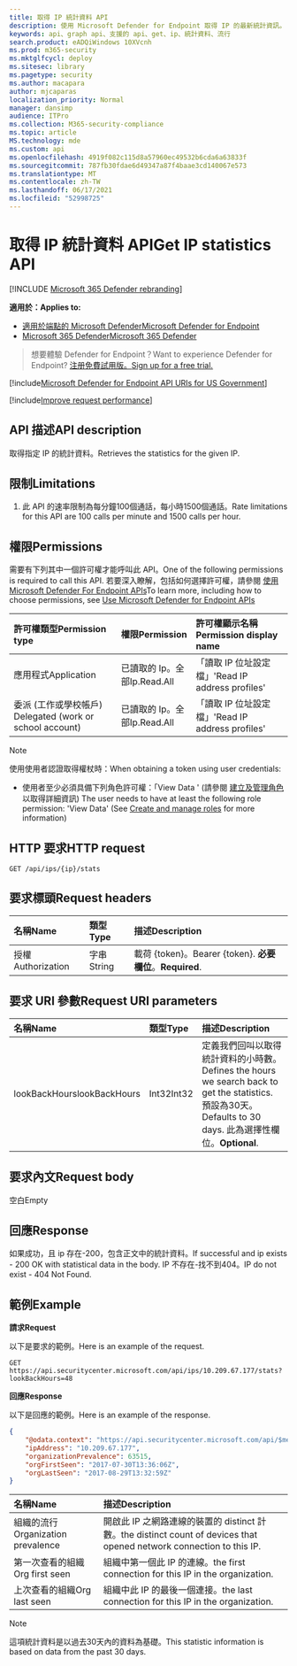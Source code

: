 ```yaml
---
title: 取得 IP 統計資料 API
description: 使用 Microsoft Defender for Endpoint 取得 IP 的最新統計資訊。
keywords: api、graph api、支援的 api、get、ip、統計資料、流行
search.product: eADQiWindows 10XVcnh
ms.prod: m365-security
ms.mktglfcycl: deploy
ms.sitesec: library
ms.pagetype: security
ms.author: macapara
author: mjcaparas
localization_priority: Normal
manager: dansimp
audience: ITPro
ms.collection: M365-security-compliance
ms.topic: article
MS.technology: mde
ms.custom: api
ms.openlocfilehash: 4919f082c115d8a57960ec49532b6cda6a63833f
ms.sourcegitcommit: 787fb30fdae6d49347a87f4baae3cd140067e573
ms.translationtype: MT
ms.contentlocale: zh-TW
ms.lasthandoff: 06/17/2021
ms.locfileid: "52998725"
---
```

# <a name="get-ip-statistics-api"></a><span data-ttu-id="ea069-104">取得 IP 統計資料 API</span><span class="sxs-lookup"><span data-stu-id="ea069-104">Get IP statistics API</span></span>

[!INCLUDE [Microsoft 365 Defender rebranding](../../includes/microsoft-defender.md)]

<span data-ttu-id="ea069-105">**適用於：**</span><span class="sxs-lookup"><span data-stu-id="ea069-105">**Applies to:**</span></span>
- [<span data-ttu-id="ea069-106">適用於端點的 Microsoft Defender</span><span class="sxs-lookup"><span data-stu-id="ea069-106">Microsoft Defender for Endpoint</span></span>](https://go.microsoft.com/fwlink/p/?linkid=2154037)
- [<span data-ttu-id="ea069-107">Microsoft 365 Defender</span><span class="sxs-lookup"><span data-stu-id="ea069-107">Microsoft 365 Defender</span></span>](https://go.microsoft.com/fwlink/?linkid=2118804)

> <span data-ttu-id="ea069-108">想要體驗 Defender for Endpoint？</span><span class="sxs-lookup"><span data-stu-id="ea069-108">Want to experience Defender for Endpoint?</span></span> [<span data-ttu-id="ea069-109">注册免費試用版。</span><span class="sxs-lookup"><span data-stu-id="ea069-109">Sign up for a free trial.</span></span>](https://www.microsoft.com/microsoft-365/windows/microsoft-defender-atp?ocid=docs-wdatp-exposedapis-abovefoldlink) 

[!include[Microsoft Defender for Endpoint API URIs for US Government](../../includes/microsoft-defender-api-usgov.md)]

[!include[Improve request performance](../../includes/improve-request-performance.md)]

## <a name="api-description"></a><span data-ttu-id="ea069-110">API 描述</span><span class="sxs-lookup"><span data-stu-id="ea069-110">API description</span></span>
<span data-ttu-id="ea069-111">取得指定 IP 的統計資料。</span><span class="sxs-lookup"><span data-stu-id="ea069-111">Retrieves the statistics for the given IP.</span></span>

## <a name="limitations"></a><span data-ttu-id="ea069-112">限制</span><span class="sxs-lookup"><span data-stu-id="ea069-112">Limitations</span></span>
1. <span data-ttu-id="ea069-113">此 API 的速率限制為每分鐘100個通話，每小時1500個通話。</span><span class="sxs-lookup"><span data-stu-id="ea069-113">Rate limitations for this API are 100 calls per minute and 1500 calls per hour.</span></span>

## <a name="permissions"></a><span data-ttu-id="ea069-114">權限</span><span class="sxs-lookup"><span data-stu-id="ea069-114">Permissions</span></span>
<span data-ttu-id="ea069-115">需要有下列其中一個許可權才能呼叫此 API。</span><span class="sxs-lookup"><span data-stu-id="ea069-115">One of the following permissions is required to call this API.</span></span> <span data-ttu-id="ea069-116">若要深入瞭解，包括如何選擇許可權，請參閱 [使用 Microsoft Defender For Endpoint APIs](apis-intro.md)</span><span class="sxs-lookup"><span data-stu-id="ea069-116">To learn more, including how to choose permissions, see [Use Microsoft Defender for Endpoint APIs](apis-intro.md)</span></span>

<span data-ttu-id="ea069-117">許可權類型</span><span class="sxs-lookup"><span data-stu-id="ea069-117">Permission type</span></span> |   <span data-ttu-id="ea069-118">權限</span><span class="sxs-lookup"><span data-stu-id="ea069-118">Permission</span></span>  |   <span data-ttu-id="ea069-119">許可權顯示名稱</span><span class="sxs-lookup"><span data-stu-id="ea069-119">Permission display name</span></span>
:---|:---|:---
<span data-ttu-id="ea069-120">應用程式</span><span class="sxs-lookup"><span data-stu-id="ea069-120">Application</span></span> |   <span data-ttu-id="ea069-121">已讀取的 Ip。全部</span><span class="sxs-lookup"><span data-stu-id="ea069-121">Ip.Read.All</span></span> |   <span data-ttu-id="ea069-122">「讀取 IP 位址設定檔」</span><span class="sxs-lookup"><span data-stu-id="ea069-122">'Read IP address profiles'</span></span>
<span data-ttu-id="ea069-123">委派 (工作或學校帳戶) </span><span class="sxs-lookup"><span data-stu-id="ea069-123">Delegated (work or school account)</span></span> | <span data-ttu-id="ea069-124">已讀取的 Ip。全部</span><span class="sxs-lookup"><span data-stu-id="ea069-124">Ip.Read.All</span></span> |  <span data-ttu-id="ea069-125">「讀取 IP 位址設定檔」</span><span class="sxs-lookup"><span data-stu-id="ea069-125">'Read IP address profiles'</span></span>

>[!NOTE]
> <span data-ttu-id="ea069-126">使用使用者認證取得權杖時：</span><span class="sxs-lookup"><span data-stu-id="ea069-126">When obtaining a token using user credentials:</span></span>
>- <span data-ttu-id="ea069-127">使用者至少必須具備下列角色許可權：「View Data ' (請參閱 [建立及管理角色](user-roles.md) 以取得詳細資訊) </span><span class="sxs-lookup"><span data-stu-id="ea069-127">The user needs to have at least the following role permission: 'View Data' (See [Create and manage roles](user-roles.md) for more information)</span></span>

## <a name="http-request"></a><span data-ttu-id="ea069-128">HTTP 要求</span><span class="sxs-lookup"><span data-stu-id="ea069-128">HTTP request</span></span>

```http
GET /api/ips/{ip}/stats
```

## <a name="request-headers"></a><span data-ttu-id="ea069-129">要求標頭</span><span class="sxs-lookup"><span data-stu-id="ea069-129">Request headers</span></span>

<span data-ttu-id="ea069-130">名稱</span><span class="sxs-lookup"><span data-stu-id="ea069-130">Name</span></span> | <span data-ttu-id="ea069-131">類型</span><span class="sxs-lookup"><span data-stu-id="ea069-131">Type</span></span> | <span data-ttu-id="ea069-132">描述</span><span class="sxs-lookup"><span data-stu-id="ea069-132">Description</span></span>
:---|:---|:---
<span data-ttu-id="ea069-133">授權</span><span class="sxs-lookup"><span data-stu-id="ea069-133">Authorization</span></span> | <span data-ttu-id="ea069-134">字串</span><span class="sxs-lookup"><span data-stu-id="ea069-134">String</span></span> | <span data-ttu-id="ea069-135">載荷 {token}。</span><span class="sxs-lookup"><span data-stu-id="ea069-135">Bearer {token}.</span></span> <span data-ttu-id="ea069-136">**必要欄位**。</span><span class="sxs-lookup"><span data-stu-id="ea069-136">**Required**.</span></span>

## <a name="request-uri-parameters"></a><span data-ttu-id="ea069-137">要求 URI 參數</span><span class="sxs-lookup"><span data-stu-id="ea069-137">Request URI parameters</span></span>

<span data-ttu-id="ea069-138">名稱</span><span class="sxs-lookup"><span data-stu-id="ea069-138">Name</span></span> | <span data-ttu-id="ea069-139">類型</span><span class="sxs-lookup"><span data-stu-id="ea069-139">Type</span></span> | <span data-ttu-id="ea069-140">描述</span><span class="sxs-lookup"><span data-stu-id="ea069-140">Description</span></span>
:---|:---|:---
<span data-ttu-id="ea069-141">lookBackHours</span><span class="sxs-lookup"><span data-stu-id="ea069-141">lookBackHours</span></span> | <span data-ttu-id="ea069-142">Int32</span><span class="sxs-lookup"><span data-stu-id="ea069-142">Int32</span></span> | <span data-ttu-id="ea069-143">定義我們回叫以取得統計資料的小時數。</span><span class="sxs-lookup"><span data-stu-id="ea069-143">Defines the hours we search back to get the statistics.</span></span> <span data-ttu-id="ea069-144">預設為30天。</span><span class="sxs-lookup"><span data-stu-id="ea069-144">Defaults to 30 days.</span></span> <span data-ttu-id="ea069-145">此為選擇性欄位。</span><span class="sxs-lookup"><span data-stu-id="ea069-145">**Optional**.</span></span>

## <a name="request-body"></a><span data-ttu-id="ea069-146">要求內文</span><span class="sxs-lookup"><span data-stu-id="ea069-146">Request body</span></span>
<span data-ttu-id="ea069-147">空白</span><span class="sxs-lookup"><span data-stu-id="ea069-147">Empty</span></span>

## <a name="response"></a><span data-ttu-id="ea069-148">回應</span><span class="sxs-lookup"><span data-stu-id="ea069-148">Response</span></span>
<span data-ttu-id="ea069-149">如果成功，且 ip 存在-200，包含正文中的統計資料。</span><span class="sxs-lookup"><span data-stu-id="ea069-149">If successful and ip exists - 200 OK with statistical data in the body.</span></span> <span data-ttu-id="ea069-150">IP 不存在-找不到404。</span><span class="sxs-lookup"><span data-stu-id="ea069-150">IP do not exist - 404 Not Found.</span></span>


## <a name="example"></a><span data-ttu-id="ea069-151">範例</span><span class="sxs-lookup"><span data-stu-id="ea069-151">Example</span></span>

<span data-ttu-id="ea069-152">**請求**</span><span class="sxs-lookup"><span data-stu-id="ea069-152">**Request**</span></span>

<span data-ttu-id="ea069-153">以下是要求的範例。</span><span class="sxs-lookup"><span data-stu-id="ea069-153">Here is an example of the request.</span></span>

```http
GET https://api.securitycenter.microsoft.com/api/ips/10.209.67.177/stats?lookBackHours=48
```

<span data-ttu-id="ea069-154">**回應**</span><span class="sxs-lookup"><span data-stu-id="ea069-154">**Response**</span></span>

<span data-ttu-id="ea069-155">以下是回應的範例。</span><span class="sxs-lookup"><span data-stu-id="ea069-155">Here is an example of the response.</span></span>


```json
{
    "@odata.context": "https://api.securitycenter.microsoft.com/api/$metadata#microsoft.windowsDefenderATP.api.InOrgIPStats",
    "ipAddress": "10.209.67.177",
    "organizationPrevalence": 63515,
    "orgFirstSeen": "2017-07-30T13:36:06Z",
    "orgLastSeen": "2017-08-29T13:32:59Z"
}
```


| <span data-ttu-id="ea069-156">名稱</span><span class="sxs-lookup"><span data-stu-id="ea069-156">Name</span></span> | <span data-ttu-id="ea069-157">描述</span><span class="sxs-lookup"><span data-stu-id="ea069-157">Description</span></span> |
| :--- | :---------- |
| <span data-ttu-id="ea069-158">組織的流行</span><span class="sxs-lookup"><span data-stu-id="ea069-158">Organization prevalence</span></span> | <span data-ttu-id="ea069-159">開啟此 IP 之網路連線的裝置的 distinct 計數。</span><span class="sxs-lookup"><span data-stu-id="ea069-159">the distinct count of devices that opened network connection to this IP.</span></span> |
| <span data-ttu-id="ea069-160">第一次查看的組織</span><span class="sxs-lookup"><span data-stu-id="ea069-160">Org first seen</span></span> | <span data-ttu-id="ea069-161">組織中第一個此 IP 的連線。</span><span class="sxs-lookup"><span data-stu-id="ea069-161">the first connection for this IP in the organization.</span></span> |
| <span data-ttu-id="ea069-162">上次查看的組織</span><span class="sxs-lookup"><span data-stu-id="ea069-162">Org last seen</span></span>  | <span data-ttu-id="ea069-163">組織中此 IP 的最後一個連接。</span><span class="sxs-lookup"><span data-stu-id="ea069-163">the last connection for this IP in the organization.</span></span> |

> [!NOTE]
> <span data-ttu-id="ea069-164">這項統計資料是以過去30天內的資料為基礎。</span><span class="sxs-lookup"><span data-stu-id="ea069-164">This statistic information is based on data from the past 30 days.</span></span> 
